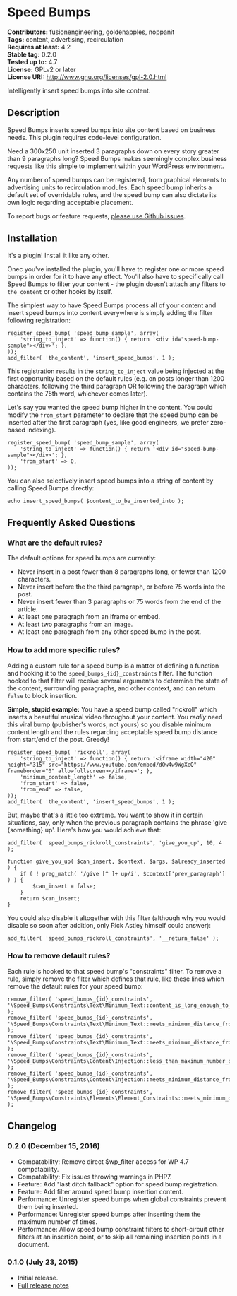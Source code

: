 # Speed Bumps #
**Contributors:** fusionengineering, goldenapples, noppanit  
**Tags:** content, advertising, recirculation  
**Requires at least:** 4.2  
**Stable tag:** 0.2.0  
**Tested up to:** 4.7  
**License:** GPLv2 or later  
**License URI:** http://www.gnu.org/licenses/gpl-2.0.html  

Intelligently insert speed bumps into site content.

## Description ##

Speed Bumps inserts speed bumps into site content based on business needs. This plugin requires code-level configuration.

Need a 300x250 unit inserted 3 paragraphs down on every story greater than 9 paragraphs long? Speed Bumps makes seemingly complex business requests like this simple to implement within your WordPress environment.

Any number of speed bumps can be registered, from graphical elements to advertising units to recirculation modules. Each speed bump inherits a default set of overridable rules, and the speed bump can also dictate its own logic regarding acceptable placement.

To report bugs or feature requests, [please use Github issues](https://github.com/fusioneng/speed-bumps).

## Installation ##

It's a plugin! Install it like any other.

Onec you've installed the plugin, you'll have to register one or more speed bumps in order for it to have any effect. You'll also have to specifically call Speed Bumps to filter your content - the plugin doesn't attach any filters to `the_content` or other hooks by itself.

The simplest way to have Speed Bumps process all of your content and insert speed bumps into content everywhere is simply adding the filter following registration:

	register_speed_bump( 'speed_bump_sample', array(
		'string_to_inject' => function() { return '<div id="speed-bump-sample"></div>'; },
	));
	add_filter( 'the_content', 'insert_speed_bumps', 1 );


This registration results in the `string_to_inject` value being injected at the first opportunity based on the default rules (e.g. on posts longer than 1200 characters, following the third paragraph OR following the paragraph which contains the 75th word, whichever comes later).

Let's say you wanted the speed bump higher in the content. You could modify the `from_start` parameter to declare that the speed bump can be inserted after the first paragraph (yes, like good engineers, we prefer zero-based indexing).

	register_speed_bump( 'speed_bump_sample', array(
		'string_to_inject' => function() { return '<div id="speed-bump-sample"></div>'; },
		'from_start' => 0,
	));


You can also selectively insert speed bumps into a string of content by calling Speed Bumps directly:


	echo insert_speed_bumps( $content_to_be_inserted_into );


## Frequently Asked Questions ##

### What are the default rules? ###

The default options for speed bumps are currently:

- Never insert in a post fewer than 8 paragraphs long, or fewer than 1200 characters.
- Never insert before the the third paragraph, or before 75 words into the post.
- Never insert fewer than 3 paragraphs or 75 words from the end of the article.
- At least one paragraph from an iframe or embed.
- At least two paragraphs from an image.
- At least one paragraph from any other speed bump in the post.

### How to add more specific rules? ###

Adding a custom rule for a speed bump is a matter of defining a function and hooking it to the `speed_bumps_{id}_constraints` filter. The function hooked to that filter will receive several arguments to determine the state of the content, surrounding paragraphs, and other context, and can return `false` to block insertion.

**Simple, stupid example:** You have a speed bump called "rickroll" which inserts a beautiful musical video throughout your content. You _really_ need this viral bump (publisher's words, not yours) so you disable minimum content length and the rules regarding acceptable speed bump distance from start/end of the post. Greedy!  

	register_speed_bump( 'rickroll', array(
		'string_to_inject' => function() { return '<iframe width="420" height="315" src="https://www.youtube.com/embed/dQw4w9WgXcQ" frameborder="0" allowfullscreen></iframe>'; },
		'minimum_content_length' => false,
		'from_start' => false,
		'from_end' => false,
	));
	add_filter( 'the_content', 'insert_speed_bumps', 1 );


But, maybe that's a little too extreme. You want to show it in certain situations, say, only when the previous paragraph contains the phrase 'give {something} up'. Here's how you would achieve that:

	add_filter( 'speed_bumps_rickroll_constraints', 'give_you_up', 10, 4 );
	
	function give_you_up( $can_insert, $context, $args, $already_inserted ) {
		if ( ! preg_match( '/give [^ ]+ up/i', $context['prev_paragraph'] ) ) {
			$can_insert = false;
		}
		return $can_insert;
	}


You could also disable it altogether with this filter (although why you would disable so soon after addition, only Rick Astley himself could answer):


	add_filter( 'speed_bumps_rickroll_constraints', '__return_false' );


### How to remove default rules? ###

Each rule is hooked to that speed bump's "constraints" filter. To remove a rule, simply remove the filter which defines that rule, like these lines which remove the default rules for your speed bump:


	remove_filter( 'speed_bumps_{id}_constraints', '\Speed_Bumps\Constraints\Text\Minimum_Text::content_is_long_enough_to_insert' );
	remove_filter( 'speed_bumps_{id}_constraints', '\Speed_Bumps\Constraints\Text\Minimum_Text::meets_minimum_distance_from_start' );
	remove_filter( 'speed_bumps_{id}_constraints', '\Speed_Bumps\Constraints\Text\Minimum_Text::meets_minimum_distance_from_end' );
	remove_filter( 'speed_bumps_{id}_constraints', '\Speed_Bumps\Constraints\Content\Injection::less_than_maximum_number_of_inserts' );
	remove_filter( 'speed_bumps_{id}_constraints', '\Speed_Bumps\Constraints\Content\Injection::meets_minimum_distance_from_other_inserts' );
	remove_filter( 'speed_bumps_{id}_constraints', '\Speed_Bumps\Constraints\Elements\Element_Constraints::meets_minimum_distance_from_elements' );


## Changelog ##

### 0.2.0 (December 15, 2016) ###

* Compatability: Remove direct $wp_filter access for WP 4.7 compatability.
* Compatability: Fix issues throwing warnings in PHP7.
* Feature: Add "last ditch fallback" option for speed bump registration.
* Feature: Add filter around speed bump insertion content.
* Performance: Unregister speed bumps when global constraints prevent them being inserted.
* Performance: Unregister speed bumps after inserting them the maximum number of times.
* Performance: Allow speed bump constraint filters to short-circuit other filters at an insertion point, or to skip all remaining insertion points in a document.

### 0.1.0 (July 23, 2015) ###

* Initial release.
* [Full release notes](http://fusion.net/story/170253/meet-speed-bumps-our-newest-open-source-release/)
